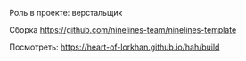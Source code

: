 Роль в проекте: верстальщик

Сборка <a href="https://github.com/ninelines-team/ninelines-template">https://github.com/ninelines-team/ninelines-template</a>

Посмотреть: <a href="https://heart-of-lorkhan.github.io/hah/build">https://heart-of-lorkhan.github.io/hah/build</a>
